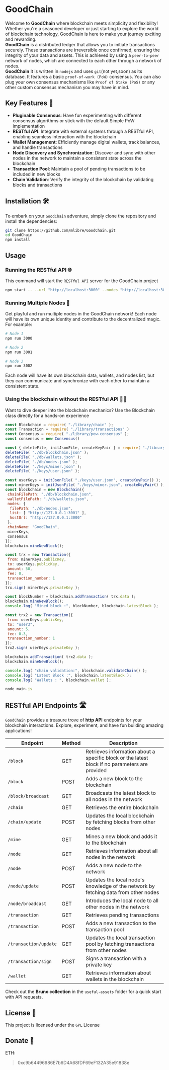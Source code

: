 # GoodChain

Welcome to **GoodChain**  where blockchain meets simplicity and flexibility!  
Whether you're a seasoned developer or just starting to explore the world of blockchain technology, GoodChain is here to make your journey exciting and rewarding.  
**GoodChain** is a distributed ledger that allows you to initiate transactions securely. These transactions are irreversible once confirmed, ensuring the integrity of your data and assets. This is achieved by using a `peer-to-peer` network of nodes, which are connected to each other through a network of nodes.  
**GoodChain** It is written in `nodejs` and uses `git`(not yet,soon) as its database. It features a basic `proof-of-work (PoW)` consensus. You can also plug your own consensus mechanisms like `Proof of Stake (PoS)` or any other custom consensus mechanism you may have in mind.

## Key Features 🚀

- **Pluginable Consensus**: Have fun experimenting with different consensus algorithms or stick with the default Simple PoW implementation
- **RESTful API**: Integrate with external systems through a RESTful API, enabling seamless interaction with the blockchain
- **Wallet Management**: Efficiently manage digital wallets, track balances, and handle transactions
- **Node Discovery and Synchronization**: Discover and sync with other nodes in the network to maintain a consistent state across the blockchain
- **Transaction Pool**: Maintain a pool of pending transactions to be included in new blocks
- **Chain Validation**: Verify the integrity of the blockchain by validating blocks and transactions

## Installation 🛠️

To embark on your `GoodChain` adventure, simply clone the repository and install the dependencies:

```bash
git clone https://github.com/mlibre/GoodChain.git
cd GoodChain
npm install
```

## Usage

### Running the RESTful API 🌐

This command will start the `RESTful API` server for the GoodChain project

```bash
npm start -- --url "http://localhost:3000" --nodes "http://localhost:3001" --blockchainFile "./db/blockchain.json" --walletsFile "./db/wallets.json" --minerKeysFile "./keys/miner.json" --blockchainName "GoodChain"
```

### Running Multiple Nodes 🌟

Get playful and run multiple nodes in the GoodChain network! Each node will have its own unique identity and contribute to the decentralized magic. For example:

```bash
# Node 1
npm run 3000

# Node 2
npm run 3001

# Node 3
npm run 3002
```

Each node will have its own blockchain data, wallets, and nodes list, but they can communicate and synchronize with each other to maintain a consistent state.

### Using the blockchain without the RESTful API 🏃‍♂️

Want to dive deeper into the blockchain mechanics? Use the Blockchain class directly for a hands-on experience

```javascript
const Blockchain = require( "./library/chain" );
const Transaction = require( "./library/transactions" )
const Consensus = require( "./library/pow-consensus" );
const consensus = new Consensus()

const { deleteFile, initJsonFile, createKeyPair } = require( "./library/utils" )
deleteFile( "./db/blockchain.json" );
deleteFile( "./db/wallets.json" );
deleteFile( "./db/nodes.json" );
deleteFile( "./keys/miner.json" );
deleteFile( "./keys/user.json" );

const userKeys = initJsonFile( "./keys/user.json", createKeyPair() );
const minerKeys = initJsonFile( "./keys/miner.json", createKeyPair() );
const blockchain = new Blockchain({
 chainFilePath: "./db/blockchain.json",
 walletFilePath: "./db/wallets.json",
 nodes: {
  filePath: "./db/nodes.json",
  list: [ "http://127.0.0.1:3001" ],
  hostUrl: "http://127.0.0.1:3000"
 },
 chainName: "GoodChain",
 minerKeys,
 consensus
});
blockchain.mineNewBlock();

const trx = new Transaction({
 from: minerKeys.publicKey,
 to: userKeys.publicKey,
 amount: 50,
 fee: 0,
 transaction_number: 1
});
trx.sign( minerKeys.privateKey );

const blockNumber = blockchain.addTransaction( trx.data );
blockchain.mineNewBlock();
console.log( "Mined block :", blockNumber, blockchain.latestBlock );

const trx2 = new Transaction({
 from: userKeys.publicKey,
 to: "user3",
 amount: 5,
 fee: 0.3,
 transaction_number: 1
});
trx2.sign( userKeys.privateKey );

blockchain.addTransaction( trx2.data );
blockchain.mineNewBlock();

console.log( "chain validation:", blockchain.validateChain() );
console.log( "Latest Block :", blockchain.latestBlock );
console.log( "Wallets : ", blockchain.wallet );

```

```js
node main.js
```

## RESTful API Endpoints 🛣️

`GoodChain` provides a treasure trove of **http API** endpoints for your blockchain interactions. Explore, experiment, and have fun building amazing applications!

| Endpoint              | Method | Description                                                                                    |
| --------------------- | ------ | ---------------------------------------------------------------------------------------------- |
| `/block`              | GET    | Retrieves information about a specific block or the latest block if no parameters are provided |
| `/block`              | POST   | Adds a new block to the blockchain                                                             |
| `/block/broadcast`    | GET    | Broadcasts the latest block to all nodes in the network                                        |
| `/chain`              | GET    | Retrieves the entire blockchain                                                                |
| `/chain/update`       | POST   | Updates the local blockchain by fetching blocks from other nodes                               |
| `/mine`               | GET    | Mines a new block and adds it to the blockchain                                                |
| `/node`               | GET    | Retrieves information about all nodes in the network                                           |
| `/node`               | POST   | Adds a new node to the network                                                                 |
| `/node/update`        | POST   | Updates the local node's knowledge of the network by fetching data from other nodes            |
| `/node/broadcast`     | GET    | Introduces the local node to all other nodes in the network                                    |
| `/transaction`        | GET    | Retrieves pending transactions                                                                 |
| `/transaction`        | POST   | Adds a new transaction to the transaction pool                                                 |
| `/transaction/update` | GET    | Updates the local transaction pool by fetching transactions from other nodes                   |
| `/transaction/sign`   | POST   | Signs a transaction with a private key                                                         |
| `/wallet`             | GET    | Retrieves information about wallets in the blockchain                                          |

Check out the **Bruno collection** in the `useful-assets` folder for a quick start with API requests.

## License 📜

This project is licensed under the `GPL` License

## Donate 💖

ETH:
> 0xc9b64496986E7b6D4A68fDF69eF132A35e91838e
